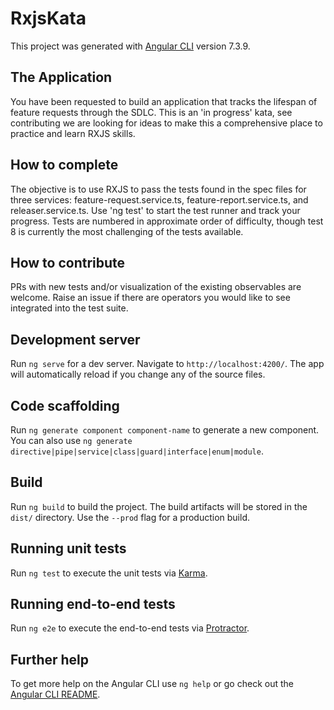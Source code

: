 # RxjsKata

This project was generated with [Angular CLI](https://github.com/angular/angular-cli) version 7.3.9.

## The Application

You have been requested to build an application that tracks the lifespan of feature requests through the SDLC.  This is an 'in progress' kata, see contributing we are looking for ideas to make this a comprehensive place to practice and learn RXJS skills. 

## How to complete

The objective is to use RXJS to pass the tests found in the spec files for three services:  feature-request.service.ts, feature-report.service.ts, and releaser.service.ts.  Use 'ng test' to start the test runner and track your progress.  Tests are numbered in approximate order of difficulty, though test 8 is currently the most challenging of the tests available.

## How to contribute

PRs with new tests and/or visualization of the existing observables are welcome.  Raise an issue if there are operators you would like to see integrated into the test suite.

## Development server

Run `ng serve` for a dev server. Navigate to `http://localhost:4200/`. The app will automatically reload if you change any of the source files.

## Code scaffolding

Run `ng generate component component-name` to generate a new component. You can also use `ng generate directive|pipe|service|class|guard|interface|enum|module`.

## Build

Run `ng build` to build the project. The build artifacts will be stored in the `dist/` directory. Use the `--prod` flag for a production build.

## Running unit tests

Run `ng test` to execute the unit tests via [Karma](https://karma-runner.github.io).

## Running end-to-end tests

Run `ng e2e` to execute the end-to-end tests via [Protractor](http://www.protractortest.org/).

## Further help

To get more help on the Angular CLI use `ng help` or go check out the [Angular CLI README](https://github.com/angular/angular-cli/blob/master/README.md).
